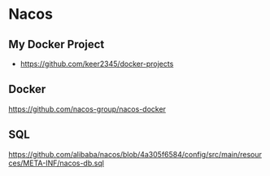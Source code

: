 # Nacos

## My Docker Project

- https://github.com/keer2345/docker-projects

## Docker

https://github.com/nacos-group/nacos-docker

## SQL

https://github.com/alibaba/nacos/blob/4a305f6584/config/src/main/resources/META-INF/nacos-db.sql